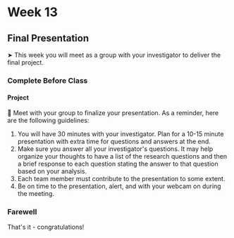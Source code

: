 # Week 13

##  Final Presentation

&#x27A4; This week you will meet as a group with your investigator to deliver the final project.

### Complete Before Class

#### Project

👥 Meet with your group to finalize your presentation. As a reminder, here are the following guidelines:

1. You will have 30 minutes with your investigator. Plan for a 10-15 minute presentation with extra time for questions and answers at the end.
2. Make sure you answer all your investigator's questions. It may help organize your thoughts to have a list of the research questions and then a brief response to each question stating the answer to that question based on your analysis.
3. Each team member must contribute to the presentation to some extent.
4. Be on time to the presentation, alert, and with your webcam on during the meeting.

### Farewell

That's it - congratulations!